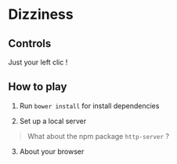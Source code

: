 
Dizziness
=========

Controls
--------

Just your left clic !


How to play
-----------

1. Run `bower install` for install dependencies

2. Set up a local server
> What about the npm package `http-server` ?

3. About your browser
